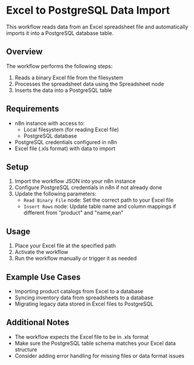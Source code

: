 # Excel to PostgreSQL Data Import

This workflow reads data from an Excel spreadsheet file and automatically imports it into a PostgreSQL database table.

## Overview

The workflow performs the following steps:
1. Reads a binary Excel file from the filesystem
2. Processes the spreadsheet data using the Spreadsheet node
3. Inserts the data into a PostgreSQL table

## Requirements

- n8n instance with access to:
  - Local filesystem (for reading Excel file)
  - PostgreSQL database
- PostgreSQL credentials configured in n8n
- Excel file (.xls format) with data to import

## Setup

1. Import the workflow JSON into your n8n instance
2. Configure PostgreSQL credentials in n8n if not already done
3. Update the following parameters:
   - `Read Binary File` node: Set the correct path to your Excel file
   - `Insert Rows` node: Update table name and column mappings if different from "product" and "name,ean"

## Usage

1. Place your Excel file at the specified path
2. Activate the workflow
3. Run the workflow manually or trigger it as needed

## Example Use Cases

- Importing product catalogs from Excel to a database
- Syncing inventory data from spreadsheets to a database
- Migrating legacy data stored in Excel files to PostgreSQL

## Additional Notes

- The workflow expects the Excel file to be in .xls format
- Make sure the PostgreSQL table schema matches your Excel data structure
- Consider adding error handling for missing files or data format issues
